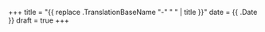 +++
title = "{{ replace .TranslationBaseName "-" " " | title }}"
date = {{ .Date }}
draft = true
+++

